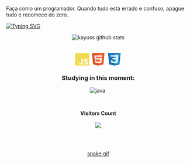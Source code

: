 Faça como um programador. Quando tudo está errado e confuso, apague tudo e recomece do zero.


[![Typing SVG](https://readme-typing-svg.herokuapp.com/?color=ffffffff&size=40&center=true&vCenter=true&width=1100&lines=HELLO,+My+name+is+kayuss+;I'm+15+years+old;I'm+from+Brazil;I+Graduated+systems+Development;Be+Welcome!+:%29)](https://git.io/typing-svg)




<div align="center">  
  <img width="80%" height="230px" src="https://github-readme-stats.vercel.app/api?username=kayussss&show_icons=true&count_private=true&hide_border=true&title_color=ffffffff&icon_color=66ff00&text_color=ffffffff&bg_color=0d1117" alt="kayuss github stats" /> 
</div>

 <br>
<div  align="center"> 
  <div style="display: inline_block"><br>
  <img align="center" alt="Rafa-Js" height="35" width="40" src="https://raw.githubusercontent.com/devicons/devicon/master/icons/javascript/javascript-plain.svg">
  <img align="center" alt="HTML" height="35" width="40" src="https://raw.githubusercontent.com/devicons/devicon/master/icons/html5/html5-original.svg">
  <img align="center" alt="CSS" height="35" width="40" src="https://raw.githubusercontent.com/devicons/devicon/master/icons/css3/css3-original.svg">
    
</div>
 
### Studying in this moment:
![java](https://img.shields.io/badge/-javaSCRIPT-0D1117?style=for-the-badge&logo=JAVASCRIPT&logoColor=39FF14&labelColor=0D1117)&nbsp;

<div align="center">
<br><p align="centre"><b>Visitors Count</b></p>  
<p align="center"><img align="center" src="https://profile-counter.glitch.me/{Kayussss}/count.svg" /></p> 
<br>
</div>

  ##
	
[snake gif](https://github.com/Kayussss/Kayussss/blob/output/github-contribution-grid-snake.svg)
